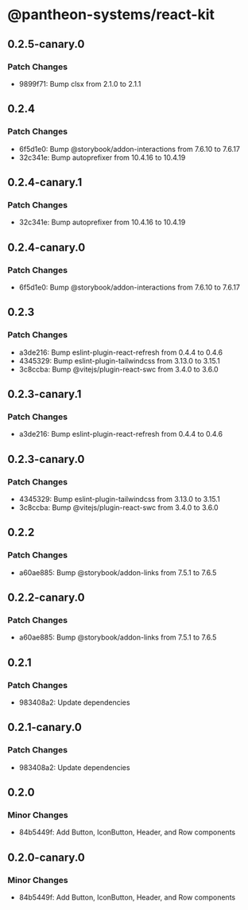 # @pantheon-systems/react-kit

## 0.2.5-canary.0

### Patch Changes

- 9899f71: Bump clsx from 2.1.0 to 2.1.1

## 0.2.4

### Patch Changes

- 6f5d1e0: Bump @storybook/addon-interactions from 7.6.10 to 7.6.17
- 32c341e: Bump autoprefixer from 10.4.16 to 10.4.19

## 0.2.4-canary.1

### Patch Changes

- 32c341e: Bump autoprefixer from 10.4.16 to 10.4.19

## 0.2.4-canary.0

### Patch Changes

- 6f5d1e0: Bump @storybook/addon-interactions from 7.6.10 to 7.6.17

## 0.2.3

### Patch Changes

- a3de216: Bump eslint-plugin-react-refresh from 0.4.4 to 0.4.6
- 4345329: Bump eslint-plugin-tailwindcss from 3.13.0 to 3.15.1
- 3c8ccba: Bump @vitejs/plugin-react-swc from 3.4.0 to 3.6.0

## 0.2.3-canary.1

### Patch Changes

- a3de216: Bump eslint-plugin-react-refresh from 0.4.4 to 0.4.6

## 0.2.3-canary.0

### Patch Changes

- 4345329: Bump eslint-plugin-tailwindcss from 3.13.0 to 3.15.1
- 3c8ccba: Bump @vitejs/plugin-react-swc from 3.4.0 to 3.6.0

## 0.2.2

### Patch Changes

- a60ae885: Bump @storybook/addon-links from 7.5.1 to 7.6.5

## 0.2.2-canary.0

### Patch Changes

- a60ae885: Bump @storybook/addon-links from 7.5.1 to 7.6.5

## 0.2.1

### Patch Changes

- 983408a2: Update dependencies

## 0.2.1-canary.0

### Patch Changes

- 983408a2: Update dependencies

## 0.2.0

### Minor Changes

- 84b5449f: Add Button, IconButton, Header, and Row components

## 0.2.0-canary.0

### Minor Changes

- 84b5449f: Add Button, IconButton, Header, and Row components
